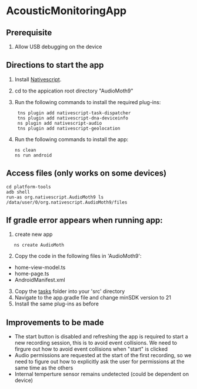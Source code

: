 # AcousticMonitoringApp

## Prerequisite 
1. Allow USB debugging on the device 
## Directions to start the app 
1. Install [Nativescript](https://docs.nativescript.org/environment-setup.html#windows-android).

2. cd to the appication root directory "AudioMoth9" 

3. Run the following commands to install the required plug-ins: 
   ```
    tns plugin add nativescript-task-dispatcher
    tns plugin add nativescript-dna-deviceinfo
    ns plugin add nativescript-audio
    tns plugin add nativescript-geolocation
   ```
4. Run the following commands to install the app: 
    ```
    ns clean
    ns run android
   ```
## Access files (only works on some devices)
```
cd platform-tools 
adb shell
run-as org.nativescript.AudioMoth9 ls /data/user/0/org.nativescript.AudioMoth9/files 
```


## If gradle error appears when running app: 

1. create new app 
 ```
    ns create AudioMoth
```
2. Copy the code in the following files in 'AudioMoth9':
-  home-view-model.ts
-  home-page.ts
-  AndroidManifest.xml 

3. Copy the [tasks](https://github.com/juliale02/AcousticMonitoringApp/tree/main/AudioMoth9/src) folder into your 'src' directory 
4. Navigate to the app.gradle file and change minSDK version to 21
4. Install the same plug-ins as before 

## Improvements to be made 
- The start button is disabled and refreshing the app is required to start a new recording session, this is to avoid event collisions. We need to firgure out how to avoid event collisions when "start" is clicked 
- Audio permissions are requested at the start of the first recording, so we need to figure out how to explicitly ask the user for permissions at the same time as the others
- Internal temperture sensor remains undetected (could be dependent on device)





   

